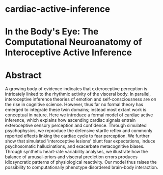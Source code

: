 # cardiac-active-inference

# In the Body's Eye: The Computational Neuroanatomy of Interoceptive Active Inference


# Abstract
A growing body of evidence indicates that exteroceptive perception is intricately linked to the rhythmic activity of the visceral body. In parallel, interoceptive inference theories of emotion and self-consciousness are on the rise in cognitive science.  However, thus far no formal theory has emerged to integrate these twin domains; instead most extant work is conceptual in nature. Here we introduce a formal model of cardiac active inference, which explains how ascending cardiac signals entrain exteroceptive sensory perception and confidence. Through simulated psychophysics, we reproduce the defensive startle reflex and commonly reported effects linking the cardiac cycle to fear perception. We further show that simulated 'interoceptive lesions' blunt fear expectations, induce psychosomatic hallucinations, and exacerbate metacognitive biases. Through synthetic heart-rate variability analyses, we illustrate how the balance of arousal-priors and visceral prediction errors produces idiosyncratic patterns of physiological reactivity. Our model thus raises the possibility to computationally phenotype disordered brain-body interaction. 